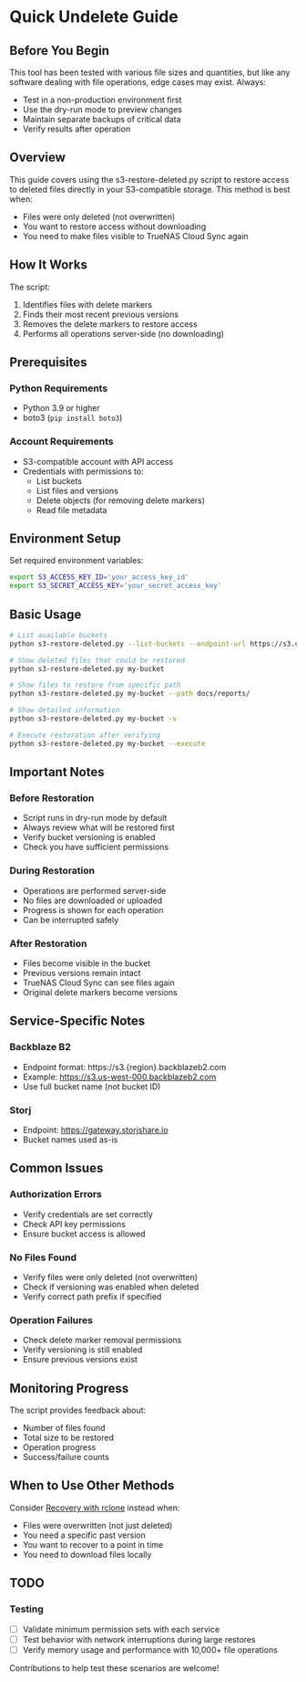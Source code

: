 # Quick Undelete Guide

## Before You Begin

This tool has been tested with various file sizes and quantities, but like any software dealing with file operations, edge cases may exist. Always:

- Test in a non-production environment first
- Use the dry-run mode to preview changes
- Maintain separate backups of critical data
- Verify results after operation

## Overview

This guide covers using the s3-restore-deleted.py script to restore access to deleted files directly in your S3-compatible storage. This method is best when:
- Files were only deleted (not overwritten)
- You want to restore access without downloading
- You need to make files visible to TrueNAS Cloud Sync again

## How It Works

The script:
1. Identifies files with delete markers
2. Finds their most recent previous versions
3. Removes the delete markers to restore access
4. Performs all operations server-side (no downloading)

## Prerequisites

### Python Requirements
- Python 3.9 or higher
- boto3 (`pip install boto3`)

### Account Requirements
- S3-compatible account with API access
- Credentials with permissions to:
  - List buckets
  - List files and versions
  - Delete objects (for removing delete markers)
  - Read file metadata

## Environment Setup

Set required environment variables:
```bash
export S3_ACCESS_KEY_ID='your_access_key_id'
export S3_SECRET_ACCESS_KEY='your_secret_access_key'
```

## Basic Usage

```bash
# List available buckets
python s3-restore-deleted.py --list-buckets --endpoint-url https://s3.us-west-004.backblazeb2.com

# Show deleted files that could be restored
python s3-restore-deleted.py my-bucket

# Show files to restore from specific path
python s3-restore-deleted.py my-bucket --path docs/reports/

# Show detailed information
python s3-restore-deleted.py my-bucket -v

# Execute restoration after verifying
python s3-restore-deleted.py my-bucket --execute
```

## Important Notes

### Before Restoration
- Script runs in dry-run mode by default
- Always review what will be restored first
- Verify bucket versioning is enabled
- Check you have sufficient permissions

### During Restoration
- Operations are performed server-side
- No files are downloaded or uploaded
- Progress is shown for each operation
- Can be interrupted safely

### After Restoration
- Files become visible in the bucket
- Previous versions remain intact
- TrueNAS Cloud Sync can see files again
- Original delete markers become versions

## Service-Specific Notes

### Backblaze B2
- Endpoint format: https://s3.{region}.backblazeb2.com
- Example: https://s3.us-west-000.backblazeb2.com
- Use full bucket name (not bucket ID)

### Storj
- Endpoint: https://gateway.storjshare.io
- Bucket names used as-is

## Common Issues

### Authorization Errors
- Verify credentials are set correctly
- Check API key permissions
- Ensure bucket access is allowed

### No Files Found
- Verify files were only deleted (not overwritten)
- Check if versioning was enabled when deleted
- Verify correct path prefix if specified

### Operation Failures
- Check delete marker removal permissions
- Verify versioning is still enabled
- Ensure previous versions exist

## Monitoring Progress

The script provides feedback about:
- Number of files found
- Total size to be restored
- Operation progress
- Success/failure counts

## When to Use Other Methods

Consider [Recovery with rclone](rclone-recovery.md) instead when:
- Files were overwritten (not just deleted)
- You need a specific past version
- You want to recover to a point in time
- You need to download files locally

## TODO

### Testing
- [ ] Validate minimum permission sets with each service
- [ ] Test behavior with network interruptions during large restores
- [ ] Verify memory usage and performance with 10,000+ file operations

Contributions to help test these scenarios are welcome!